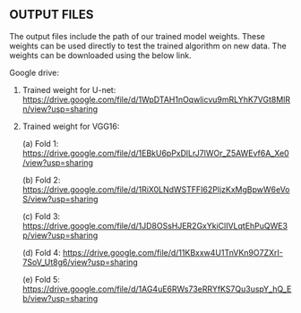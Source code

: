 ## OUTPUT FILES

The output files include the path of our trained model weights. These weights can be used directly to test the trained algorithm on new data. The weights can be downloaded using the below link.

Google drive:

1. Trained weight for U-net: https://drive.google.com/file/d/1WpDTAH1nOqwlicvu9mRLYhK7VGt8MlRn/view?usp=sharing

2. Trained weight for VGG16: 
   
   (a) Fold 1: https://drive.google.com/file/d/1EBkU6pPxDlLrJ7lWOr_Z5AWEvf6A_Xe0/view?usp=sharing
   
   (b) Fold 2: https://drive.google.com/file/d/1RiX0LNdWSTFFI62PljzKxMgBpwW6eVoS/view?usp=sharing
   
   (c) Fold 3: https://drive.google.com/file/d/1JD8OSsHJER2GxYkiClIVLqtEhPuQWE3p/view?usp=sharing
   
   (d) Fold 4: https://drive.google.com/file/d/11KBxxw4U1TnVKn9O7ZXrI-7SoV_Ut8g6/view?usp=sharing
   
   (e) Fold 5: https://drive.google.com/file/d/1AG4uE6RWs73eRRYfKS7Qu3uspY_hQ_Eb/view?usp=sharing


